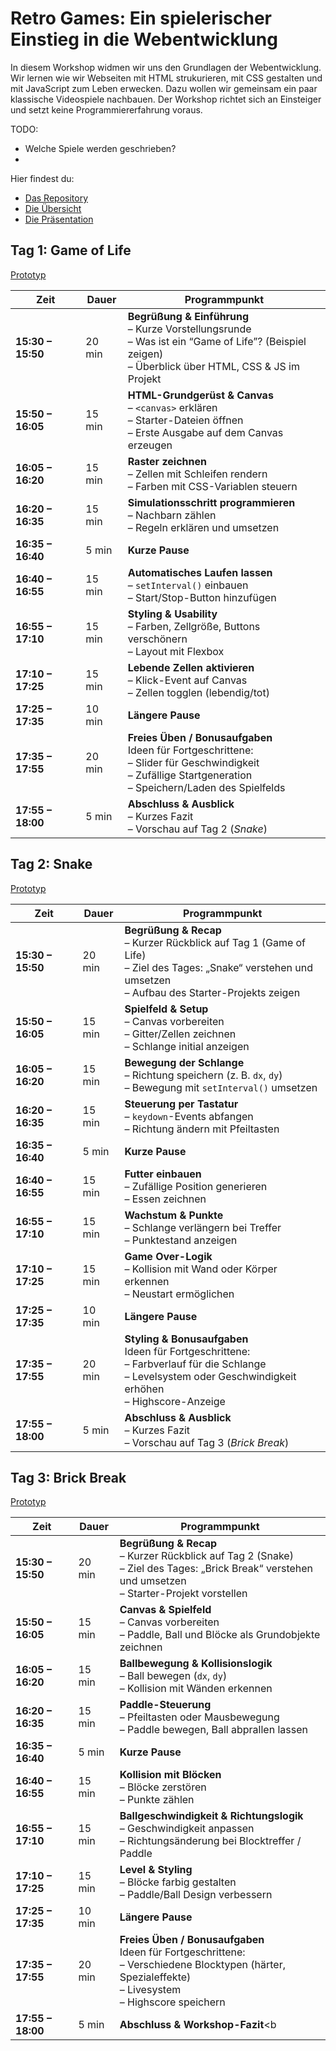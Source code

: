 # Retro Games: Ein spielerischer Einstieg in die Webentwicklung

In diesem Workshop widmen wir uns den Grundlagen der Webentwicklung.
Wir lernen wie wir Webseiten mit HTML strukurieren, mit CSS gestalten und mit JavaScript zum Leben erwecken.
Dazu wollen wir gemeinsam ein paar klassische Videospiele nachbauen.
Der Workshop richtet sich an Einsteiger und setzt keine Programmiererfahrung voraus.

TODO:
- Welche Spiele werden geschrieben?
- 

Hier findest du:
- [Das Repository](https://github.com/RS-Software-Dev/workshop-mini-games)
- [Die Übersicht](https://rs-software-dev.github.io/workshop-mini-games)
- [Die Präsentation](https://rs-software-dev.github.io/workshop-mini-games/slides)


## Tag 1: Game of Life

[Prototyp](https://rs-software-dev.github.io/workshop-mini-games/01-game-of-life.html)

| Zeit              | Dauer  | Programmpunkt                                                                                                                                                        |
| ----------------- | ------ | -------------------------------------------------------------------------------------------------------------------------------------------------------------------- |
| **15:30 – 15:50** | 20 min | **Begrüßung & Einführung**<br>– Kurze Vorstellungsrunde<br>– Was ist ein “Game of Life”? (Beispiel zeigen)<br>– Überblick über HTML, CSS & JS im Projekt             |
| **15:50 – 16:05** | 15 min | **HTML-Grundgerüst & Canvas**<br>– `<canvas>` erklären<br>– Starter-Dateien öffnen<br>– Erste Ausgabe auf dem Canvas erzeugen                                        |
| **16:05 – 16:20** | 15 min | **Raster zeichnen**<br>– Zellen mit Schleifen rendern<br>– Farben mit CSS-Variablen steuern                                                                          |
| **16:20 – 16:35** | 15 min | **Simulationsschritt programmieren**<br>– Nachbarn zählen<br>– Regeln erklären und umsetzen                                                                          |
| **16:35 – 16:40** | 5 min  | **Kurze Pause**                                                                                                                                                    |
| **16:40 – 16:55** | 15 min | **Automatisches Laufen lassen**<br>– `setInterval()` einbauen<br>– Start/Stop-Button hinzufügen                                                                      |
| **16:55 – 17:10** | 15 min | **Styling & Usability**<br>– Farben, Zellgröße, Buttons verschönern<br>– Layout mit Flexbox                                                                          |
| **17:10 – 17:25** | 15 min | **Lebende Zellen aktivieren**<br>– Klick-Event auf Canvas<br>– Zellen togglen (lebendig/tot)                                                                         |
| **17:25 – 17:35** | 10 min | **Längere Pause**                                                                                                                                                  |
| **17:35 – 17:55** | 20 min | **Freies Üben / Bonusaufgaben**<br>Ideen für Fortgeschrittene:<br>– Slider für Geschwindigkeit<br>– Zufällige Startgeneration<br>– Speichern/Laden des Spielfelds |
| **17:55 – 18:00** | 5 min  | **Abschluss & Ausblick**<br>– Kurzes Fazit<br>– Vorschau auf Tag 2 (*Snake*)                                                                                         |




## Tag 2: Snake

[Prototyp](https://rs-software-dev.github.io/workshop-mini-games/02-snake.html)

| Zeit              | Dauer  | Programmpunkt                                                                                                                                                        |
| ----------------- | ------ | -------------------------------------------------------------------------------------------------------------------------------------------------------------------- |
| **15:30 – 15:50** | 20 min | **Begrüßung & Recap**<br>– Kurzer Rückblick auf Tag 1 (Game of Life)<br>– Ziel des Tages: „Snake“ verstehen und umsetzen<br>– Aufbau des Starter-Projekts zeigen     |
| **15:50 – 16:05** | 15 min | **Spielfeld & Setup**<br>– Canvas vorbereiten<br>– Gitter/Zellen zeichnen<br>– Schlange initial anzeigen                                                             |
| **16:05 – 16:20** | 15 min | **Bewegung der Schlange**<br>– Richtung speichern (z. B. `dx`, `dy`)<br>– Bewegung mit `setInterval()` umsetzen                                                      |
| **16:20 – 16:35** | 15 min | **Steuerung per Tastatur**<br>– `keydown`-Events abfangen<br>– Richtung ändern mit Pfeiltasten                                                                       |
| **16:35 – 16:40** | 5 min  | **Kurze Pause**                                                                                                                                                    |
| **16:40 – 16:55** | 15 min | **Futter einbauen**<br>– Zufällige Position generieren<br>– Essen zeichnen                                                                                           |
| **16:55 – 17:10** | 15 min | **Wachstum & Punkte**<br>– Schlange verlängern bei Treffer<br>– Punktestand anzeigen                                                                                 |
| **17:10 – 17:25** | 15 min | **Game Over-Logik**<br>– Kollision mit Wand oder Körper erkennen<br>– Neustart ermöglichen                                                                           |
| **17:25 – 17:35** | 10 min | **Längere Pause**                                                                                                                                                  |
| **17:35 – 17:55** | 20 min | **Styling & Bonusaufgaben**<br> Ideen für Fortgeschrittene:<br>– Farbverlauf für die Schlange<br>– Levelsystem oder Geschwindigkeit erhöhen<br>– Highscore-Anzeige |
| **17:55 – 18:00** | 5 min  | **Abschluss & Ausblick**<br>– Kurzes Fazit<br>– Vorschau auf Tag 3 (*Brick Break*)                                                                                   |


## Tag 3: Brick Break

[Prototyp](https://rs-software-dev.github.io/workshop-mini-games/03-brick-break.html)

| Zeit              | Dauer  | Programmpunkt                                                                                                                                                    |
| ----------------- | ------ | ---------------------------------------------------------------------------------------------------------------------------------------------------------------- |
| **15:30 – 15:50** | 20 min | **Begrüßung & Recap**<br>– Kurzer Rückblick auf Tag 2 (Snake)<br>– Ziel des Tages: „Brick Break“ verstehen und umsetzen<br>– Starter-Projekt vorstellen          |
| **15:50 – 16:05** | 15 min | **Canvas & Spielfeld**<br>– Canvas vorbereiten<br>– Paddle, Ball und Blöcke als Grundobjekte zeichnen                                                            |
| **16:05 – 16:20** | 15 min | **Ballbewegung & Kollisionslogik**<br>– Ball bewegen (`dx`, `dy`)<br>– Kollision mit Wänden erkennen                                                             |
| **16:20 – 16:35** | 15 min | **Paddle-Steuerung**<br>– Pfeiltasten oder Mausbewegung<br>– Paddle bewegen, Ball abprallen lassen                                                               |
| **16:35 – 16:40** | 5 min  | **Kurze Pause**                                                                                                                                                |
| **16:40 – 16:55** | 15 min | **Kollision mit Blöcken**<br>– Blöcke zerstören<br>– Punkte zählen                                                                                               |
| **16:55 – 17:10** | 15 min | **Ballgeschwindigkeit & Richtungslogik**<br>– Geschwindigkeit anpassen<br>– Richtungsänderung bei Blocktreffer / Paddle                                          |
| **17:10 – 17:25** | 15 min | **Level & Styling**<br>– Blöcke farbig gestalten<br>– Paddle/Ball Design verbessern                                                                              |
| **17:25 – 17:35** | 10 min | **Längere Pause**                                                                                                                                              |
| **17:35 – 17:55** | 20 min | **Freies Üben / Bonusaufgaben**<br> Ideen für Fortgeschrittene:<br>– Verschiedene Blocktypen (härter, Spezialeffekte)<br>– Livesystem<br>– Highscore speichern |
| **17:55 – 18:00** | 5 min  | **Abschluss & Workshop-Fazit**<b                                                                                                                                 |
